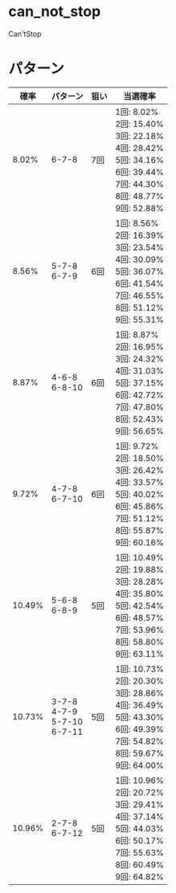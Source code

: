 # can_not_stop
Can'tStop

# パターン
|確率|パターン|狙い|当選確率|
|---|---|---|---|
|8.02%|6-7-8|7回|1回: 8.02%<br>2回: 15.40%<br>3回: 22.18%<br>4回: 28.42%<br>5回: 34.16%<br>6回: 39.44%<br>7回: 44.30%<br>8回: 48.77%<br>9回: 52.88%|
|8.56%|5-7-8<br>6-7-9|6回|1回: 8.56%<br>2回: 16.39%<br>3回: 23.54%<br>4回: 30.09%<br>5回: 36.07%<br>6回: 41.54%<br>7回: 46.55%<br>8回: 51.12%<br>9回: 55.31%|
|8.87%|4-6-8<br>6-8-10|6回|1回: 8.87%<br>2回: 16.95%<br>3回: 24.32%<br>4回: 31.03%<br>5回: 37.15%<br>6回: 42.72%<br>7回: 47.80%<br>8回: 52.43%<br>9回: 56.65%|
|9.72%|4-7-8<br>6-7-10|6回|1回: 9.72%<br>2回: 18.50%<br>3回: 26.42%<br>4回: 33.57%<br>5回: 40.02%<br>6回: 45.86%<br>7回: 51.12%<br>8回: 55.87%<br>9回: 60.16%|
|10.49%|5-6-8<br>6-8-9|5回|1回: 10.49%<br>2回: 19.88%<br>3回: 28.28%<br>4回: 35.80%<br>5回: 42.54%<br>6回: 48.57%<br>7回: 53.96%<br>8回: 58.80%<br>9回: 63.11%|
|10.73%|3-7-8<br>4-7-9<br>5-7-10<br>6-7-11|5回|1回: 10.73%<br>2回: 20.30%<br>3回: 28.86%<br>4回: 36.49%<br>5回: 43.30%<br>6回: 49.39%<br>7回: 54.82%<br>8回: 59.67%<br>9回: 64.00%|
|10.96%|2-7-8<br>6-7-12|5回|1回: 10.96%<br>2回: 20.72%<br>3回: 29.41%<br>4回: 37.14%<br>5回: 44.03%<br>6回: 50.17%<br>7回: 55.63%<br>8回: 60.49%<br>9回: 64.82%|




